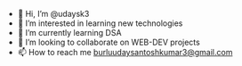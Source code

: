 - 👋 Hi, I’m @udaysk3
- 👀 I’m interested in learning new technologies
- 🌱 I’m currently learning DSA
- 💞️ I’m looking to collaborate on WEB-DEV projects
- 📫 How to reach me burluudaysantoshkumar3@gmail.com

<!---
udaysk3/udaysk3 is a ✨ special ✨ repository because its `README.md` (this file) appears on your GitHub profile.
You can click the Preview link to take a look at your changes.
--->
